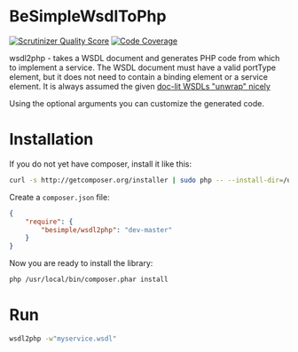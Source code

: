 # BeSimpleWsdlToPhp

[![Scrutinizer Quality Score](https://scrutinizer-ci.com/g/66Ton99/BeSimpleWsdlToPhp/badges/quality-score.png?s=b3739e8ed4453ba475fa5bac1f680f559c10fe5d)](https://scrutinizer-ci.com/g/66Ton99/BeSimpleWsdlToPhp/)
[![Code Coverage](https://scrutinizer-ci.com/g/66Ton99/BeSimpleWsdlToPhp/badges/coverage.png?s=0006eebfab27dc0d6a951df994a59f41b3e3db1e)](https://scrutinizer-ci.com/g/66Ton99/BeSimpleWsdlToPhp/)

wsdl2php - takes a WSDL document and generates PHP code from which to implement
a service. The WSDL document must have a valid portType element, but it does not
need to contain a binding element or a service element. It is always assumed the
given [doc-lit WSDLs "unwrap" nicely](http://pzf.fremantle.org/2007/05/handlign.html)

Using the optional arguments you can customize the generated code.

# Installation

If you do not yet have composer, install it like this:

```sh
curl -s http://getcomposer.org/installer | sudo php -- --install-dir=/usr/local/bin
```

Create a `composer.json` file:

```json
{
    "require": {
        "besimple/wsdl2php": "dev-master"
    }
}
```

Now you are ready to install the library:

```sh
php /usr/local/bin/composer.phar install
```

# Run

```sh
wsdl2php -w"myservice.wsdl"
```
